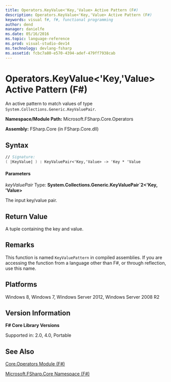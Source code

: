 ```yaml
---
title: Operators.KeyValue<'Key,'Value> Active Pattern (F#)
description: Operators.KeyValue<'Key,'Value> Active Pattern (F#)
keywords: visual f#, f#, functional programming
author: dend
manager: danielfe
ms.date: 05/16/2016
ms.topic: language-reference
ms.prod: visual-studio-dev14
ms.technology: devlang-fsharp
ms.assetid: fcbc7a80-e570-4394-adef-479ff7938cab
---
```


# Operators.KeyValue<'Key,'Value> Active Pattern (F#)

An active pattern to match values of type `System.Collections.Generic.KeyValuePair`.

**Namespace/Module Path:** Microsoft.FSharp.Core.Operators

**Assembly:** FSharp.Core (in FSharp.Core.dll)


## Syntax

```fsharp
// Signature:
( |KeyValue| ) : KeyValuePair<'Key,'Value> -> 'Key * 'Value
```

#### Parameters
<em>keyValuePair</em>
Type: <strong>System.Collections.Generic.KeyValuePair&#96;2</strong><strong>&lt;'Key,                                                                                                              'Value&gt;</strong>


The input key/value pair.

## Return Value

A tuple containing the key and value.

## Remarks
This function is named `KeyValuePattern` in compiled assemblies. If you are accessing the function from a language other than F#, or through reflection, use this name.


## Platforms
Windows 8, Windows 7, Windows Server 2012, Windows Server 2008 R2

## Version Information
**F# Core Library Versions**

Supported in: 2.0, 4.0, Portable

## See Also
[Core.Operators Module &#40;F&#35;&#41;](Core.Operators-Module-%5BFSharp%5D.md)

[Microsoft.FSharp.Core Namespace &#40;F&#35;&#41;](Microsoft.FSharp.Core-Namespace-%5BFSharp%5D.md)
